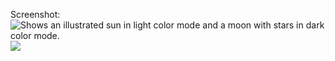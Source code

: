Screenshot:
<picture>
  <img alt="Shows an illustrated sun in light color mode and a moon with stars in dark color mode." src="https://prnt.sc/orL8r91cOHzK">
</picture>
<img src="https://prnt.sc/orL8r91cOHzK">
